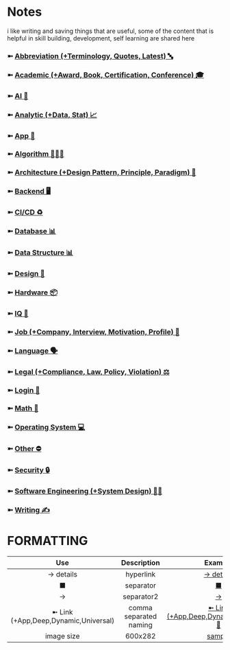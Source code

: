 # Notes
i like writing and saving things that are useful, some of the content that is helpful in skill building, development, self learning are shared here

### ➼ [Abbreviation (+Terminology, Quotes, Latest) 🔤](/Abbreviation)
### ➼ [Academic (+Award, Book, Certification, Conference) 🎓](/Academic)
### ➼ [AI 🤖](/AI)
### ➼ [Analytic (+Data, Stat) 📈](/Analytic)
### ➼ [App 📱](/App)
### ➼ [Algorithm 👨🏻‍💻](/Algorithm)
### ➼ [Architecture (+Design Pattern, Principle, Paradigm) 🧱](Architecture)
### ➼ [Backend 🖥️](/Backend)
### ➼ [CI/CD ♻️](/CiCd)
### ➼ [Database 📊](/Database)
### ➼ [Data Structure 📊](/DataStructure)
### ➼ [Design 🎨](/Design)
### ➼ [Hardware 📦](/Hardware)
### ➼ [IQ 🧠](/IQ)
### ➼ [Job (+Company, Interview, Motivation, Profile) 💼](/Job)
### ➼ [Language 🗣️](/Language)
### ➼ [Legal (+Compliance, Law, Policy, Violation) ⚖️](/Language)
### ➼ [Login 🔐](/Login)
### ➼ [Math 🔢](/Math)
### ➼ [Operating System 💻](/Operating)
### ➼ [Other ⛔](/Other)
### ➼ [Security 🔒](/Security)
### ➼ [Software Engineering (+System Design) 👷🏻](/Software)
### ➼ [Writing ✍️](/Writing)

# FORMATTING

Use|Description|Example
:-:|:-:|:-:
-> details|hyperlink|[-> details](Language/Kotlin/README.md#function)
■|separator|[■](Academic/Book#author)
->|separator2|[->](Language/Kotlin#list)
➼ Link (+App,Deep,Dynamic,Universal)|comma separated naming| [➼ Link (+App,Deep,Dynamic,Universal) 🔗](App/Android#-link-appdeepdynamicuniversal-)
image size|600x282|[sample](App/Android/Architecture/Pattern/Dependency/!/dagger1.png)
